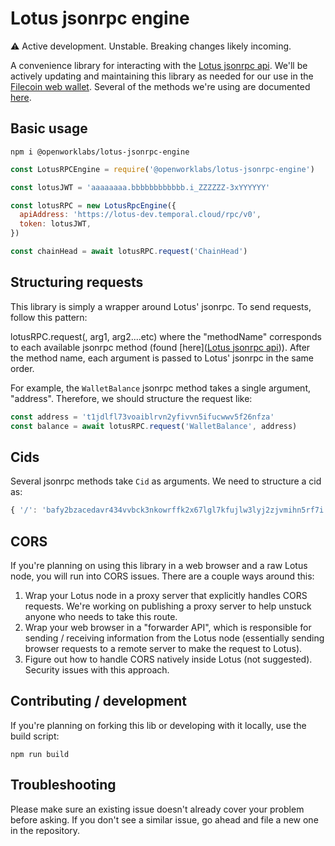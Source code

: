 # Lotus jsonrpc engine

:warning: Active development. Unstable. Breaking changes likely incoming.

A convenience library for interacting with the [Lotus jsonrpc api](https://github.com/filecoin-project/lotus/blob/master/api/api_full.go). We'll be actively updating and maintaining this library as needed for our use in the [Filecoin web wallet](https://github.com/openworklabs/filecoin-web-wallet). Several of the methods we're using are documented [here](https://documenter.getpostman.com/view/4872192/SWLh5mUd?version=latest).

## Basic usage

`npm i @openworklabs/lotus-jsonrpc-engine`<br />

```js
const LotusRPCEngine = require('@openworklabs/lotus-jsonrpc-engine')

const lotusJWT = 'aaaaaaaa.bbbbbbbbbbbb.i_ZZZZZZ-3xYYYYYY'

const lotusRPC = new LotusRpcEngine({
  apiAddress: 'https://lotus-dev.temporal.cloud/rpc/v0',
  token: lotusJWT,
})

const chainHead = await lotusRPC.request('ChainHead')
```

## Structuring requests

This library is simply a wrapper around Lotus' jsonrpc. To send requests, follow this pattern:

lotusRPC.request(<method name>, arg1, arg2....etc) where the "methodName" corresponds to each available jsonrpc method (found [here]([Lotus jsonrpc api](https://github.com/filecoin-project/lotus/blob/master/api/api_full.go))). After the method name, each argument is passed to Lotus' jsonrpc in the same order.

For example, the `WalletBalance` jsonrpc method takes a single argument, "address". Therefore, we should structure the request like:

```js
const address = 't1jdlfl73voaiblrvn2yfivvn5ifucwwv5f26nfza'
const balance = await lotusRPC.request('WalletBalance', address)
```

## Cids

Several jsonrpc methods take `Cid` as arguments. We need to structure a cid as:

```js
{ '/': 'bafy2bzacedavr434vvbck3nkowrffk2x67lgl7kfujlw3lyj2zjvmihn5rf7i' }
```

## CORS

If you're planning on using this library in a web browser and a raw Lotus node, you will run into CORS issues. There are a couple ways around this:

1. Wrap your Lotus node in a proxy server that explicitly handles CORS requests. We're working on publishing a proxy server to help unstuck anyone who needs to take this route.
2. Wrap your web browser in a "forwarder API", which is responsible for sending / receiving information from the Lotus node (essentially sending browser requests to a remote server to make the request to Lotus).
3. Figure out how to handle CORS natively inside Lotus (not suggested). Security issues with this approach.

## Contributing / development

If you're planning on forking this lib or developing with it locally, use the build script:

`npm run build`

## Troubleshooting

Please make sure an existing issue doesn't already cover your problem before asking. If you don't see a similar issue, go ahead and file a new one in the repository.
